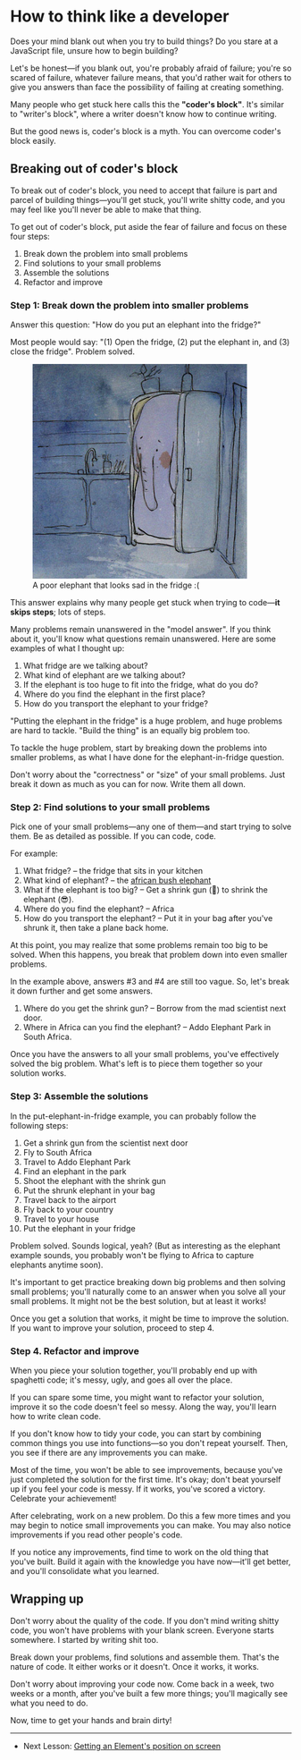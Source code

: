 # How to think like a developer

Does your mind blank out when you try to build things? Do you stare at a JavaScript file, unsure how to begin building?

Let's be honest—if you blank out, you're probably afraid of failure; you're so scared of failure, whatever failure means, that you'd rather wait for others to give you answers than face the possibility of failing at creating something.

Many people who get stuck here calls this the **"coder's block"**. It's similar to "writer's block", where a writer doesn't know how to continue writing.

But the good news is, coder's block is a myth. You can overcome coder's block easily.

## Breaking out of coder's block

To break out of coder's block, you need to accept that failure is part and parcel of building things—you'll get stuck, you'll write shitty code, and you may feel like you'll never be able to make that thing.

To get out of coder's block, put aside the fear of failure and focus on these four steps:

1. Break down the problem into small problems
2. Find solutions to your small problems
3. Assemble the solutions
4. Refactor and improve

### Step 1: Break down the problem into smaller problems

Answer this question: "How do you put an elephant into the fridge?"

Most people would say: "(1) Open the fridge, (2) put the elephant in, and (3) close the fridge". Problem solved.

<figure>
  <img src="../../images/real-comps/think/elephant-in-fridge.jpg" alt="Image of an elephant in the fridge">
  <figcaption>A poor elephant that looks sad in the fridge :(</figcaption>
</figure>

This answer explains why many people get stuck when trying to code—**it skips steps**; lots of steps.

Many problems remain unanswered in the "model answer". If you think about it, you'll know what questions remain unanswered. Here are some examples of what I thought up:

1. What fridge are we talking about?
2. What kind of elephant are we talking about?
3. If the elephant is too huge to fit into the fridge, what do you do?
4. Where do you find the elephant in the first place?
5. How do you transport the elephant to your fridge?

"Putting the elephant in the fridge" is a huge problem, and huge problems are hard to tackle. "Build the thing" is an equally big problem too.

To tackle the huge problem, start by breaking down the problems into smaller problems, as what I have done for the elephant-in-fridge question.

Don't worry about the "correctness" or "size" of your small problems. Just break it down as much as you can for now. Write them all down.

### Step 2: Find solutions to your small problems

Pick one of your small problems—any one of them—and start trying to solve them. Be as detailed as possible. If you can code, code.

For example:

1. What fridge? – the fridge that sits in your kitchen
2. What kind of elephant? – the [african bush elephant](https://en.wikipedia.org/wiki/African_elephant)
3. What if the elephant is too big? – Get a shrink gun (🔫) to shrink the elephant (😎).
4. Where do you find the elephant? – Africa
5. How do you transport the elephant? – Put it in your bag after you've shrunk it, then take a plane back home.

At this point, you may realize that some problems remain too big to be solved. When this happens, you break that problem down into even smaller problems.

In the example above, answers #3 and #4 are still too vague. So, let's break it down further and get some answers.

1. Where do you get the shrink gun? – Borrow from the mad scientist next door.
2. Where in Africa can you find the elephant? – Addo Elephant Park in South Africa.

Once you have the answers to all your small problems, you've effectively solved the big problem. What's left is to piece them together so your solution works.

### Step 3: Assemble the solutions

In the put-elephant-in-fridge example, you can probably follow the following steps:

1. Get a shrink gun from the scientist next door
2. Fly to South Africa
3. Travel to Addo Elephant Park
4. Find an elephant in the park
5. Shoot the elephant with the shrink gun
6. Put the shrunk elephant in your bag
7. Travel back to the airport
8. Fly back to your country
9. Travel to your house
10. Put the elephant in your fridge

Problem solved. Sounds logical, yeah? (But as interesting as the elephant example sounds, you probably won't be flying to Africa to capture elephants anytime soon).

It's important to get practice breaking down big problems and then solving small problems; you'll naturally come to an answer when you solve all your small problems. It might not be the best solution, but at least it works!

Once you get a solution that works, it might be time to improve the solution. If you want to improve your solution, proceed to step 4.

### Step 4. Refactor and improve

When you piece your solution together, you'll probably end up with spaghetti code; it's messy, ugly, and goes all over the place.

If you can spare some time, you might want to refactor your solution, improve it so the code doesn't feel so messy. Along the way, you'll learn how to write clean code.

If you don't know how to tidy your code, you can start by combining common things you use into functions—so you don't repeat yourself. Then, you see if there are any improvements you can make.

Most of the time, you won't be able to see improvements, because you've just completed the solution for the first time. It's okay; don't beat yourself up if you feel your code is messy. If it works, you've scored a victory. Celebrate your achievement!

After celebrating, work on a new problem. Do this a few more times and you may begin to notice small improvements you can make. You may also notice improvements if you read other people's code.

If you notice any improvements, find time to work on the old thing that you've built. Build it again with the knowledge you have now—it'll get better, and you'll consolidate what you learned.

## Wrapping up

Don't worry about the quality of the code. If you don't mind writing shitty code, you won't have problems with your blank screen. Everyone starts somewhere. I started by writing shit too.

Break down your problems, find solutions and assemble them. That's the nature of code. It either works or it doesn't. Once it works, it works.

Don't worry about improving your code now. Come back in a week, two weeks or a month, after you've built a few more things; you'll magically see what you need to do.

Now, time to get your hands and brain dirty!

---

- Next Lesson: [Getting an Element's position on screen](02.getting-element-position-information.md)
